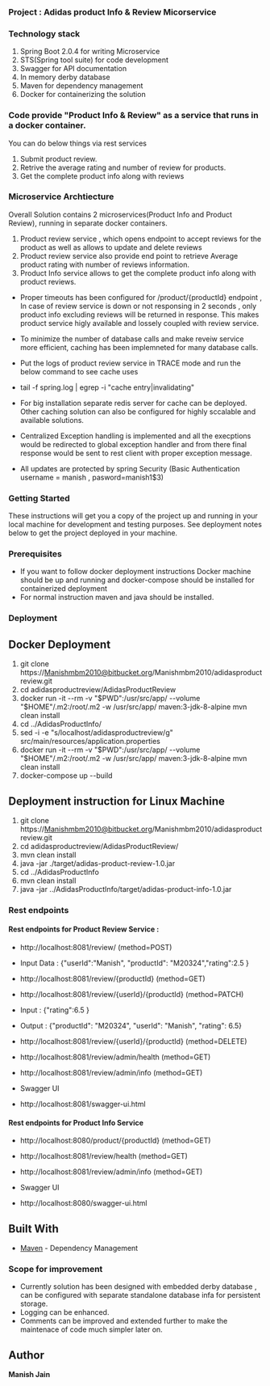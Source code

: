 ### Project : Adidas product Info & Review Micorservice 

### Technology stack

1. Spring Boot 2.0.4 for writing Microservice
2. STS(Spring tool suite) for code development
3. Swagger for API documentation
4. In memory derby database
5. Maven for dependency management
6. Docker for containerizing the solution

### Code provide "Product Info & Review" as a service that runs in a docker container.

You can do below things via rest services

1. Submit product review.
2. Retrive the average rating and number of review for products.
3. Get the complete product info along with reviews

### Microservice Archtiecture

Overall Solution contains 2 microservices(Product Info and Product Review), running in separate docker containers.

1. Product review service , which opens endpoint to accept reviews for the product as well as allows to update and delete reviews 
2. Product review service also provide end point to retrieve Average product rating with number of reviews information. 
3. Product Info service allows to get the complete product info along with product reviews.

* Proper timeouts has been configured for /product/{productId} endpoint , In case of review service is down or not responsing in 2 seconds , only product info excluding reviews will be returned in response. This makes product service higly available and lossely coupled with review service.
* To minimize the number of database calls and make reveiw service more efficient, caching has been implemneted for many database calls.

* Put the logs of product review service in TRACE mode and run the below command to see cache uses
* tail -f spring.log | egrep -i "cache entry|invalidating"

* For big installation separate redis server for cache can be deployed. Other caching solution can also be configured for highly sccalable and available solutions.
* Centralized Exception handling is implemented and all the execptions would be redirected to global exception handler and from there final response would be sent to rest client with proper exception message.
* All updates are protected by spring Security (Basic Authentication  username = manish , pasword=manish1$3) 


### Getting Started

These instructions will get you a copy of the project up and running in your local machine for development and testing purposes. See deployment notes below to get the project deployed in your machine.

### Prerequisites

* If you want to follow docker deployment instructions Docker machine should be up and running and docker-compose should be installed for containerized deployment
* For normal instruction maven and java should be installed.



### Deployment

## Docker Deployment

1. git clone https://Manishmbm2010@bitbucket.org/Manishmbm2010/adidasproductreview.git
2. cd adidasproductreview/AdidasProductReview
3. docker run -it --rm -v "$PWD":/usr/src/app/ --volume "$HOME"/.m2:/root/.m2 -w /usr/src/app/ maven:3-jdk-8-alpine mvn clean install
4. cd ../AdidasProductInfo/
5. sed -i -e "s/localhost/adidasproductreview/g" src/main/resources/application.properties
6. docker run -it --rm -v "$PWD":/usr/src/app/ --volume "$HOME"/.m2:/root/.m2 -w /usr/src/app/ maven:3-jdk-8-alpine mvn clean install
7. docker-compose up --build

## Deployment instruction for Linux Machine

1. git clone https://Manishmbm2010@bitbucket.org/Manishmbm2010/adidasproductreview.git
2. cd adidasproductreview/AdidasProductReview/
3. mvn clean install
4. java -jar ./target/adidas-product-review-1.0.jar
5. cd ../AdidasProductInfo
6. mvn clean install
7. java -jar ../AdidasProductInfo/target/adidas-product-info-1.0.jar

### Rest endpoints

#### Rest endpoints for Product Review Service :

* http://localhost:8081/review/				(method=POST)
* Input Data : {"userId":"Manish", "productId": "M20324","rating":2.5 }
* http://localhost:8081/review/{productId}		(method=GET)
* http://localhost:8081/review/{userId}/{productId}	(method=PATCH)
* Input : {"rating":6.5 } 
* Output :  {"productId": "M20324",    "userId": "Manish",    "rating": 6.5}
* http://localhost:8081/review/{userId}/{productId}	(method=DELETE)
* http://localhost:8081/review/admin/health		(method=GET)
* http://localhost:8081/review/admin/info		(method=GET)

* Swagger UI
* http://localhost:8081/swagger-ui.html

#### Rest endpoints for Product Info Service

* http://localhost:8080/product/{productId}	(method=GET)
* http://localhost:8081/review/health		(method=GET)
* http://localhost:8081/review/admin/info	(method=GET)

* Swagger UI
* http://localhost:8080/swagger-ui.html


## Built With

* [Maven](https://maven.apache.org/) - Dependency Management

### Scope for improvement 

* Currently solution has been designed with embedded derby database , can be configured with separate standalone database infa for persistent storage.
* Logging can be enhanced.
* Comments can be improved and extended further to make the maintenace of code much simpler later on.


## Author

 **Manish Jain**
